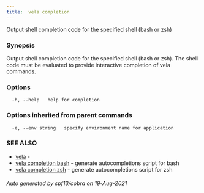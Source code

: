 ```yaml
---
title:  vela completion
---
```


Output shell completion code for the specified shell (bash or zsh)

### Synopsis

Output shell completion code for the specified shell (bash or zsh). 
The shell code must be evaluated to provide interactive completion 
of vela commands.


### Options

```
  -h, --help   help for completion
```

### Options inherited from parent commands

```
  -e, --env string   specify environment name for application
```

### SEE ALSO

* [vela](vela)	 - 
* [vela completion bash](vela_completion_bash)	 - generate autocompletions script for bash
* [vela completion zsh](vela_completion_zsh)	 - generate autocompletions script for zsh

###### Auto generated by spf13/cobra on 19-Aug-2021
